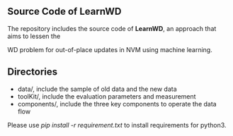 ## Source Code of LearnWD

The repository includes the source code of **LearnWD**, an approach that aims to lessen the

WD problem for out-of-place updates in NVM using machine learning.

## Directories

- data/, include the sample of old data and the new data
- toolKit/, include the evaluation parameters and measurement 
- components/, include the three key components to operate the data flow

Please use *pip install -r requirement.txt* to install requirements for python3.
